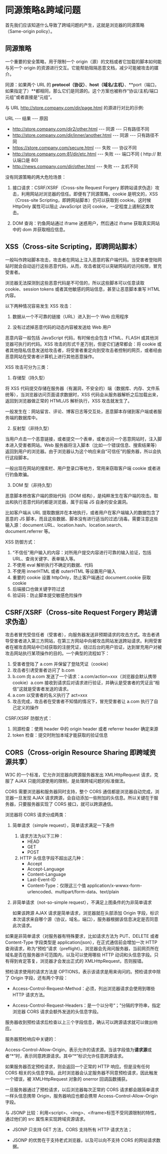 # 同源策略&跨域问题

首先我们应该知道什么导致了跨域问题的产生，这就是浏览器的同源策略（Same-origin policy）。

## 同源策略

一个重要的安全策略，用于限制一个 origin（源）的文档或者它加载的脚本如何能与另一个 origin 的资源进行交互。它能帮助阻隔恶意文档，减少可能被攻击的媒介。

同源：如果两个 URL 的 **protocol（协议）**、**host（域名/主机）**、**port（端口，如果指定了）**都相同，那么它们是同源的。这个方案也被称作“协议/主机/端口元组”或者直接是“元组”。

与 URL http://store.company.com/dir/page.html 的源进行对比的示例:

URL --- 结果 --- 原因

- http://store.company.com/dir2/other.html --- 同源 --- 只有路径不同
- http://store.company.com/dir/inner/another.html --- 同源 --- 只有路径不同
- https://store.company.com/secure.html --- 失败 --- 协议不同
- http://store.company.com:81/dir/etc.html --- 失败 --- 端口不同 ( http:// 默认端口是 80)
- http://news.company.com/dir/other.html --- 失败 --- 主机不同

没有同源策略的两大危险场景：

1. 接口请求：CSRF/XSRF（Cross-site Request Forgery 即跨站请求伪造）攻击，利用网站对浏览器的信任。即便有了同源策略，cookie 是明文的，XSS（Cross-site Scripting，即跨网站脚本）仍可以获取到 cookie。这时候 HttpOnly 属性可以阻止 JavaScript 访问 cookie，一定程度上遏制这类攻击。

2. DOM 查询：钓鱼网站通过 iframe 迷惑用户，然后通过 iframe 获取真实网站中的 dom 并获取相应信息。

## XSS（Cross-site Scripting，即跨网站脚本）

一般叫作跨站脚本攻击，攻击者在网站上注入恶意的客户端代码。当受害者登陆网站时就会自动运行这些恶意代码，从而，攻击者就可以突破网站的访问权限，冒充受害者。

浏览器无法探测到这些恶意代码是不可信的，所以这些脚本可以任意读取 cookie、session tokens 或者其他敏感的网站信息，甚至让恶意脚本重写 HTML 内容。

以下两种情况容易发生 XSS 攻击：

1. 数据从一个不可靠的链接（URL）进入到一个 Web 应用程序

2. 没有过滤掉恶意代码的动态内容被发送给 Web 用户

恶意内容一般包括 JavaScript 代码，有时候也会包含 HTML、FLASH 或其他浏览器可执行的代码。XSS 攻击的形式千差万别，但是它们通常都会：将 cookie 或者其他隐私信息发送给攻击者，将受害者重定向到受攻击者控制的网页，或者经由恶意网站在受害者计算机上进行其他恶意操作。

XSS 攻击可分为三类：

1. 存储型（持久型）

将 XSS 代码提交存储在服务器（有漏洞，不安全的）端（数据库、内存、文件系统等），当浏览器访问页面请求数据时，XSS 代码会从服务器解析之后加载出来，返回到浏览器做正常的 HTML/JS 解析执行，XSS 攻击就发生了。

一般发生在：网站留言、评论、博客日志等交互处，恶意脚本存储到客户端或者服务端的数据库中。

2. 反射型（非持久型）

当用户点击一个恶意链接，或者提交一个表单，或者访问一个恶意网站时，注入脚本进入受害者网站。Web 服务器将注入脚本（比如一个错误信息、搜索结果等）返回到用户的浏览器。由于浏览器认为这个响应来自“可信任”的服务器，所以会执行这段脚本。

一般出现在网站的搜索栏、用户登录口等地方，常用来窃取客户端 cookie 或者进行钓鱼欺骗。

3. DOM 型（非持久型）

恶意脚本修改客户端的原始代码（DOM 结构），是纯粹发生在客户端的攻击。取出和执行恶意代码的都是浏览器，属于前端 JS 自身的安全漏洞。

比如客户端从 URL 提取数据并在本地执行，或者用户在客户端输入的数据包含了恶意的 JS 脚本，而且这些数据、脚本没有进行适当的过滤/消毒。需要注意这些输入源：document.URL、location.hash、location.search、document.referrer 等。

XSS 防御方式：

1. “不信任”用户输入的内容：对所用户提交内容进行可靠的输入验证，包括 URL、查询关键字、表单输入等。
2. 不使用 eval 解析执行不确定的数据、代码
3. 不使用 innerHTML 或者 outerHTML 等设置用户输入
4. 重要的 cookie 设置 httpOnly，防止客户端通过 document.cookie 获取 cookie
5. 后端接口也做关键字符过滤
6. 验证码：防止脚本提交敏感危险操作

## CSRF/XSRF（Cross-site Request Forgery 跨站请求伪造）

攻击者冒充受信任者（受害者），向服务器发送非预期请求的攻击方式。攻击者诱导受害者进入第三方网站，在第三方网站中向被攻击网站发送跨站请求。利用受害者在被攻击网站中已经获取的注册凭证，绕过后台的用户验证，达到冒充用户对被攻击网站执行某项操作的目的。一个典型的流程如下：

1. 受害者登陆了 a.com 并保留了登陆凭证（cookie）
2. 攻击者引诱受害者访问了 b.com
3. b.com 向 a.com 发送了一个请求：a.com/action=xxx（浏览器会默认携带 cookie）a.com 接收到请求后对请求进行验证，并确认是受害者的凭证且“相信”这就是受害者发送的请求。
4. a.com 以受害者的名义执行了 act=xxx
5. 攻击完成，攻击者在受害者不知情的情况下，冒充受害者让 a.com 执行了自己定义的操作

CSRF/XSRF 防御方式：

1. 同源检查：使用 header 中的 origin header 或者 referrer header 确定来源
2. token 检查：提交时附加本域才能获取的验证信息

## CORS（Cross-origin Resource Sharing 即跨域资源共享）

W3C 的一个标准，它允许浏览器向跨源服务器发出 XMLHttpRequest 请求，克服了 AJAX 只能同源使用的限制，是处理跨域问题的标准做法。

CORS 需要浏览器和服务器同时支持，整个 CORS 通信都是浏览器自动完成，浏览器一旦发现 AJAX 请求跨源，会自动添加一些附加的头信息。所以关键在于服务器，只要服务器实现了 CORS 接口，就可以跨源通信。

浏览器将 CORS 请求分成两类：

1. 简单请求（simple request），简单请求满足一下条件

   1. 请求方法为以下三种：
      - HEAD
      - GET
      - POST
   2. HTTP 头信息字段不超出这几种：
      - Accept
      - Accept-Language
      - Content-Language
      - Last-Event-ID
      - Content-Type：仅限这三个值 application/x-wwwx-form-urlencoded、multipart/form-data、text/plain

2. 非简单请求（not-so-simple request），不满足上图条件的为非简单请求

   如果该跨源 AJAX 请求是简单请求，浏览器就在头部添加 Origin 字段，标识本次请求来自哪个源（协议，域名，端口），服务器根据该信息决定是否同意此次请求。

如果是非简单请求（对服务器有特殊要求，比如请求方法为 PUT、DELETE 或者 Content-Type 字段类型是 application/json），在正式通信前会增加一次 HTTP 查询请求，称为“预检”请求（preflight）。浏览器会先询问服务器，当前网页所在域名是否在服务器许可范围内，以及可以使用哪些 HTTP 动词和头信息字段。只有得到肯定答复，浏览器才会发出正式的 XMLHttpRequest，否则报错。

预检请求使用的请求方法是 OPTIONS，表示该请求是用来询问的。预检请求中除了 Origin 字段，还有两个字段：

- Access-Control-Request-Method：必须，列出浏览器请求会使用到哪些 HTTP 请求方法。

- Access-Control-Request-Headers：是一个以分号“；”分隔的字符串，指定浏览器 CORS 请求会额外发送的头信息字段。

服务器收到预检请求后检查以上三个字段信息，确认可以跨源请求就可以做出响应。

服务器预检响应中关键的：

Access-Control-Allow-Origin，表示允许的请求源。当该字段值为**请求源**或者“\*”时，表示同意跨源请求。其中“\*”标识允许任意跨源请求。

如果服务器否定预检请求，则会返回一个正常的 HTTP 响应。但是没有任何 CORS 相关的头信息字段。此时浏览器会认定服务器不同意预检请求，因此触发一个错误，被 XMLHttpRequest 对象的 onerror 回调函数捕获。

一旦服务器通过了预检请求，以后浏览器每次正常的 CORS 请求都会跟简单请求一样头信息携带 Origin，服务器响应也都会携带 Access-Control-Allow-Origin 字段。

与 JSONP 比较：利用\<script\>、\<img\>、\<iframe\>标签不受同源限制的特性，通过他们的 src 属性来实现跨域资源请求。

- JSONP 只支持 GET 方法，CORS 支持所有 HTTP 请求方法；

- JSONP 的优势在于支持老式浏览器，以及可以向不支持 CORS 的网站请求数据。
